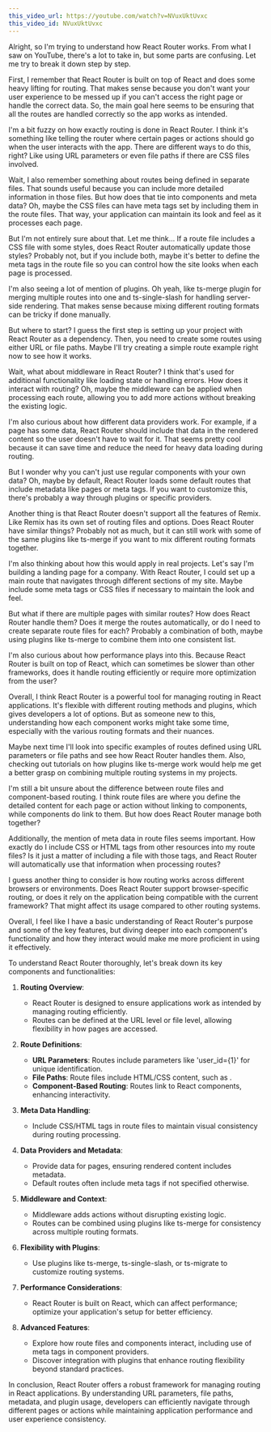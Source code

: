```yaml
---
this_video_url: https://youtube.com/watch?v=NVuxUktUvxc
this_video_id: NVuxUktUvxc
---
```

<think>
Alright, so I'm trying to understand how React Router works. From what I saw on YouTube, there's a lot to take in, but some parts are confusing. Let me try to break it down step by step.

First, I remember that React Router is built on top of React and does some heavy lifting for routing. That makes sense because you don't want your user experience to be messed up if you can't access the right page or handle the correct data. So, the main goal here seems to be ensuring that all the routes are handled correctly so the app works as intended.

I'm a bit fuzzy on how exactly routing is done in React Router. I think it's something like telling the router where certain pages or actions should go when the user interacts with the app. There are different ways to do this, right? Like using URL parameters or even file paths if there are CSS files involved.

Wait, I also remember something about routes being defined in separate files. That sounds useful because you can include more detailed information in those files. But how does that tie into components and meta data? Oh, maybe the CSS files can have meta tags set by including them in the route files. That way, your application can maintain its look and feel as it processes each page.

But I'm not entirely sure about that. Let me think... If a route file includes a CSS file with some styles, does React Router automatically update those styles? Probably not, but if you include both, maybe it's better to define the meta tags in the route file so you can control how the site looks when each page is processed.

I'm also seeing a lot of mention of plugins. Oh yeah, like ts-merge plugin for merging multiple routes into one and ts-single-slash for handling server-side rendering. That makes sense because mixing different routing formats can be tricky if done manually.

But where to start? I guess the first step is setting up your project with React Router as a dependency. Then, you need to create some routes using either URL or file paths. Maybe I'll try creating a simple route example right now to see how it works.

Wait, what about middleware in React Router? I think that's used for additional functionality like loading state or handling errors. How does it interact with routing? Oh, maybe the middleware can be applied when processing each route, allowing you to add more actions without breaking the existing logic.

I'm also curious about how different data providers work. For example, if a page has some data, React Router should include that data in the rendered content so the user doesn't have to wait for it. That seems pretty cool because it can save time and reduce the need for heavy data loading during routing.

But I wonder why you can't just use regular components with your own data? Oh, maybe by default, React Router loads some default routes that include metadata like pages or meta tags. If you want to customize this, there's probably a way through plugins or specific providers.

Another thing is that React Router doesn't support all the features of Remix. Like Remix has its own set of routing files and options. Does React Router have similar things? Probably not as much, but it can still work with some of the same plugins like ts-merge if you want to mix different routing formats together.

I'm also thinking about how this would apply in real projects. Let's say I'm building a landing page for a company. With React Router, I could set up a main route that navigates through different sections of my site. Maybe include some meta tags or CSS files if necessary to maintain the look and feel.

But what if there are multiple pages with similar routes? How does React Router handle them? Does it merge the routes automatically, or do I need to create separate route files for each? Probably a combination of both, maybe using plugins like ts-merge to combine them into one consistent list.

I'm also curious about how performance plays into this. Because React Router is built on top of React, which can sometimes be slower than other frameworks, does it handle routing efficiently or require more optimization from the user?

Overall, I think React Router is a powerful tool for managing routing in React applications. It's flexible with different routing methods and plugins, which gives developers a lot of options. But as someone new to this, understanding how each component works might take some time, especially with the various routing formats and their nuances.

Maybe next time I'll look into specific examples of routes defined using URL parameters or file paths and see how React Router handles them. Also, checking out tutorials on how plugins like ts-merge work would help me get a better grasp on combining multiple routing systems in my projects.

I'm still a bit unsure about the difference between route files and component-based routing. I think route files are where you define the detailed content for each page or action without linking to components, while components do link to them. But how does React Router manage both together?

Additionally, the mention of meta data in route files seems important. How exactly do I include CSS or HTML tags from other resources into my route files? Is it just a matter of including a file with those tags, and React Router will automatically use that information when processing routes?

I guess another thing to consider is how routing works across different browsers or environments. Does React Router support browser-specific routing, or does it rely on the application being compatible with the current framework? That might affect its usage compared to other routing systems.

Overall, I feel like I have a basic understanding of React Router's purpose and some of the key features, but diving deeper into each component's functionality and how they interact would make me more proficient in using it effectively.
</think>

To understand React Router thoroughly, let's break down its key components and functionalities:

1. **Routing Overview**:
   - React Router is designed to ensure applications work as intended by managing routing efficiently.
   - Routes can be defined at the URL level or file level, allowing flexibility in how pages are accessed.

2. **Route Definitions**:
   - **URL Parameters**: Routes include parameters like 'user_id={1}' for unique identification.
   - **File Paths**: Route files include HTML/CSS content, such as <meta name="title" content="Home">.
   - **Component-Based Routing**: Routes link to React components, enhancing interactivity.

3. **Meta Data Handling**:
   - Include CSS/HTML tags in route files to maintain visual consistency during routing processing.

4. **Data Providers and Metadata**:
   - Provide data for pages, ensuring rendered content includes metadata.
   - Default routes often include meta tags if not specified otherwise.

5. **Middleware and Context**:
   - Middleware adds actions without disrupting existing logic.
   - Routes can be combined using plugins like ts-merge for consistency across multiple routing formats.

6. **Flexibility with Plugins**:
   - Use plugins like ts-merge, ts-single-slash, or ts-migrate to customize routing systems.

7. **Performance Considerations**:
   - React Router is built on React, which can affect performance; optimize your application's setup for better efficiency.

8. **Advanced Features**:
   - Explore how route files and components interact, including use of meta tags in component providers.
   - Discover integration with plugins that enhance routing flexibility beyond standard practices.

In conclusion, React Router offers a robust framework for managing routing in React applications. By understanding URL parameters, file paths, metadata, and plugin usage, developers can efficiently navigate through different pages or actions while maintaining application performance and user experience consistency.
